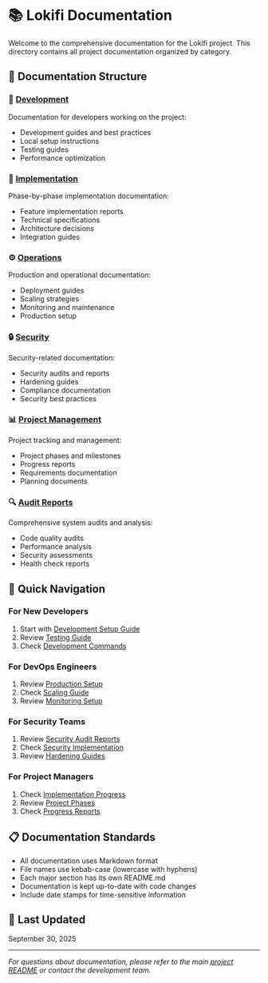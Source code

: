 # 📚 Lokifi Documentation

Welcome to the comprehensive documentation for the Lokifi project. This directory contains all project documentation organized by category.

## 📁 Documentation Structure

### 🔧 [Development](./development/)
Documentation for developers working on the project:
- Development guides and best practices
- Local setup instructions
- Testing guides
- Performance optimization

### 🚀 [Implementation](./implementation/)
Phase-by-phase implementation documentation:
- Feature implementation reports
- Technical specifications
- Architecture decisions
- Integration guides

### ⚙️ [Operations](./operations/)
Production and operational documentation:
- Deployment guides
- Scaling strategies
- Monitoring and maintenance
- Production setup

### 🔒 [Security](./security/)
Security-related documentation:
- Security audits and reports
- Hardening guides
- Compliance documentation
- Security best practices

### 📊 [Project Management](./project-management/)
Project tracking and management:
- Project phases and milestones
- Progress reports
- Requirements documentation
- Planning documents

### 🔍 [Audit Reports](./audit-reports/)
Comprehensive system audits and analysis:
- Code quality audits
- Performance analysis
- Security assessments
- Health check reports

## 🎯 Quick Navigation

### For New Developers
1. Start with [Development Setup Guide](./development/setup-guide.md)
2. Review [Testing Guide](./development/testing-guide.md)
3. Check [Development Commands](./development/quick-commands.md)

### For DevOps Engineers
1. Review [Production Setup](./operations/production-setup.md)
2. Check [Scaling Guide](./operations/scaling-guide.md)
3. Review [Monitoring Setup](./operations/monitoring-guide.md)

### For Security Teams
1. Review [Security Audit Reports](./audit-reports/)
2. Check [Security Implementation](./security/)
3. Review [Hardening Guides](./security/)

### For Project Managers
1. Check [Implementation Progress](./implementation/)
2. Review [Project Phases](./project-management/)
3. Check [Progress Reports](./audit-reports/)

## 📋 Documentation Standards

- All documentation uses Markdown format
- File names use kebab-case (lowercase with hyphens)
- Each major section has its own README.md
- Documentation is kept up-to-date with code changes
- Include date stamps for time-sensitive information

## 🔄 Last Updated
September 30, 2025

---

*For questions about documentation, please refer to the main [project README](../README.md) or contact the development team.*
